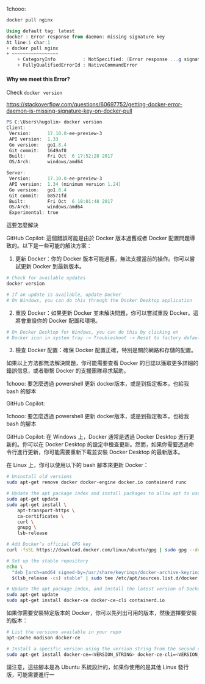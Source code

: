 1chooo: 

```powershell
docker pull nginx

Using default tag: latest
docker : Error response from daemon: missing signature key
At line:1 char:1
+ docker pull nginx
+ ~~~~~~~~~~~~~~~~~
    + CategoryInfo          : NotSpecified: (Error response ...g signature key:String) [], RemoteException
    + FullyQualifiedErrorId : NativeCommandError
```

#### Why we meet this Error?

Check `docker version`

https://stackoverflow.com/questions/60697752/getting-docker-error-daemon-is-missing-signature-key-on-docker-pull

```powershell
PS C:\Users\hugolin> docker version
Client:
 Version:      17.10.0-ee-preview-3
 API version:  1.33
 Go version:   go1.8.4
 Git commit:   1649af8
 Built:        Fri Oct  6 17:52:28 2017
 OS/Arch:      windows/amd64

Server:
 Version:      17.10.0-ee-preview-3
 API version:  1.34 (minimum version 1.24)
 Go version:   go1.8.4
 Git commit:   b8571fd
 Built:        Fri Oct  6 18:01:48 2017
 OS/Arch:      windows/amd64
 Experimental: true
```

這要怎麼解決

GitHub Copilot: 這個錯誤可能是由於 Docker 版本過舊或者 Docker 配置問題導致的。以下是一些可能的解決方案：

1. 更新 Docker：你的 Docker 版本可能過舊，無法支援當前的操作。你可以嘗試更新 Docker 到最新版本。

```powershell
# Check for available updates
docker version

# If an update is available, update Docker
# On Windows, you can do this through the Docker Desktop application
```

2. 重設 Docker：如果更新 Docker 並未解決問題，你可以嘗試重設 Docker。這將會重設你的 Docker 配置和環境。

```powershell
# On Docker Desktop for Windows, you can do this by clicking on 
# Docker icon in system tray -> Troubleshoot -> Reset to factory defaults
```

3. 檢查 Docker 配置：確保 Docker 配置正確，特別是關於網路和存儲的配置。

如果以上方法都無法解決問題，你可能需要查看 Docker 的日誌以獲取更多詳細的錯誤信息，或者聯繫 Docker 的支援團隊尋求幫助。

1chooo: 要怎麼透過 powershell 更新 docker版本，或是到指定板本，也給我 bash 的腳本

GitHub Copilot: 

1chooo: 要怎麼透過 powershell 更新 docker版本，或是到指定板本，也給我 bash 的腳本

GitHub Copilot: 在 Windows 上，Docker 通常是透過 Docker Desktop 進行更新的。你可以在 Docker Desktop 的設定中檢查更新。然而，如果你需要透過命令行進行更新，你可能需要重新下載並安裝 Docker Desktop 的最新版本。

在 Linux 上，你可以使用以下的 bash 腳本來更新 Docker：

```bash
# Uninstall old versions
sudo apt-get remove docker docker-engine docker.io containerd runc

# Update the apt package index and install packages to allow apt to use a repository over HTTPS
sudo apt-get update
sudo apt-get install \
    apt-transport-https \
    ca-certificates \
    curl \
    gnupg \
    lsb-release

# Add Docker’s official GPG key
curl -fsSL https://download.docker.com/linux/ubuntu/gpg | sudo gpg --dearmor -o /usr/share/keyrings/docker-archive-keyring.gpg

# Set up the stable repository
echo \
  "deb [arch=amd64 signed-by=/usr/share/keyrings/docker-archive-keyring.gpg] https://download.docker.com/linux/ubuntu \
  $(lsb_release -cs) stable" | sudo tee /etc/apt/sources.list.d/docker.list > /dev/null

# Update the apt package index, and install the latest version of Docker Engine and containerd
sudo apt-get update
sudo apt-get install docker-ce docker-ce-cli containerd.io
```

如果你需要安裝特定版本的 Docker，你可以先列出可用的版本，然後選擇要安裝的版本：

```bash
# List the versions available in your repo
apt-cache madison docker-ce

# Install a specific version using the version string from the second column
sudo apt-get install docker-ce=<VERSION_STRING> docker-ce-cli=<VERSION_STRING> containerd.io
```

請注意，這些腳本是為 Ubuntu 系統設計的，如果你使用的是其他 Linux 發行版，可能需要進行一
